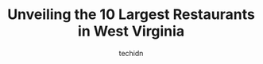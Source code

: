 ---
layout: ampstory
image: https://i0.wp.com/paketmu.com/wp-content/uploads/2023/06/jeffs-ultimate-grill-0-in-west-virginia-1686371357.jpeg?resize=640,853
author: techidn
featured: false
description: Explore the diverse Restaurant scene in West Virginia, home to an incredible selection of 10 establishments catering to every taste. Whether youre in search of iconic favorites or undiscove
title: Unveiling the 10 Largest Restaurants in West Virginia
cover:
   title: Unveiling the 10 Largest Restaurants in West Virginia
   subtitle: RICKPATE
   background: https://paketmu.com/wp-content/uploads/2023/06/jeffs-ultimate-grill-0-in-west-virginia-1686371357.jpeg

pages: 
 - layout: thirds
   top: <h1>#1 Table 9</h1>
   bottom: "<p>The atmosphere of this restaurant is awesome, between the river and bike trail. Theres out door seating for the nice months. Our waitress was very nice and attentive. Ou</p>"
   background: https://paketmu.com/wp-content/uploads/2023/06/jeffs-ultimate-grill-1-in-west-virginia-1686371357.jpeg
   backgroundblur: true
 - layout: thirds
   top: <h1>#2 The Dining Room</h1>
   bottom: "<p>My husband and I had dinner here on a Friday night on our way from NC to PA.  Fried flounder was one of the specials.  We lived at the Outer Banks of NC for 10 years and </p>"
   background: https://paketmu.com/wp-content/uploads/2023/06/jeffs-ultimate-grill-2-in-west-virginia-1686371358.jpeg
   cta:
      link: https://paketmu.com/unveiling-the-10-largest-restaurants-in-west-virginia/
      text: Unveiling the 10 Largest Restaurants in West Virginia
 - layout: thirds
   top: <h1>#3 THE WONDER BAR STEAKHOUSE</h1>
   bottom: "<p>Everything a dining experience should be. Lovely atmosphere and an absolutely wonderful waitress. Amanda or AT as she said she is called, was just so pleasant. She had pe</p>"
   background: https://paketmu.com/wp-content/uploads/2023/06/jeffs-ultimate-grill-3-in-west-virginia-1686371360.jpeg
   cta:
      link: https://paketmu.com/unveiling-the-10-largest-restaurants-in-west-virginia/
      text: Unveiling the 10 Largest Restaurants in West Virginia
 - layout: thirds
   top: <h1>#4 Cheetah Bs</h1>
   bottom: "<p>2099 N Fork Hwy, Petersburg, WV 26847, United States</p>"
   background: https://images.unsplash.com/photo-1527066579998-dbbae57f45ce?ixlib=rb-4.0.3&ixid=MnwxMjA3fDB8MHxwaG90by1wYWdlfHx8fGVufDB8fHx8&auto=format&fit=crop&w=640&h=853&q=80
   cta:
      link: https://paketmu.com/unveiling-the-10-largest-restaurants-in-west-virginia/
      text: Unveiling the 10 Largest Restaurants in West Virginia
 - layout: thirds
   top: <h1>#5 Gateway Restaurant</h1>
   bottom: "<p>Briery Gap Rd, Riverton, WV 26814, United States</p>"
   background: https://images.unsplash.com/photo-1534312527009-56c7016453e6?ixlib=rb-4.0.3&ixid=MnwxMjA3fDB8MHxwaG90by1wYWdlfHx8fGVufDB8fHx8&auto=format&fit=crop&w=640&h=853&q=80
   cta:
      link: https://paketmu.com/unveiling-the-10-largest-restaurants-in-west-virginia/
      text: Unveiling the 10 Largest Restaurants in West Virginia
 - layout: thirds
   top: <h1>#6 50 East Restaurant & Tavern</h1>
   bottom: "<p>50 Main St E, White Sulphur Springs, WV 24986, United States</p>"
   background: https://images.unsplash.com/photo-1547366785-564103df7e13?ixlib=rb-4.0.3&ixid=MnwxMjA3fDB8MHxwaG90by1wYWdlfHx8fGVufDB8fHx8&auto=format&fit=crop&w=640&h=853&q=80
   cta:
      link: https://paketmu.com/unveiling-the-10-largest-restaurants-in-west-virginia/
      text: Unveiling the 10 Largest Restaurants in West Virginia
 - layout: thirds
   top: <h1>#7 Laurys Restaurant</h1>
   bottom: "<p>350 MacCorkle Ave SE, Charleston, WV 25314, United States</p>"
   background: https://images.unsplash.com/photo-1602536052359-ef94c21c5948?ixlib=rb-4.0.3&ixid=MnwxMjA3fDB8MHxwaG90by1wYWdlfHx8fGVufDB8fHx8&auto=format&fit=crop&w=640&h=853&q=80
   cta:
      link: https://paketmu.com/unveiling-the-10-largest-restaurants-in-west-virginia/
      text: Unveiling the 10 Largest Restaurants in West Virginia
 - layout: thirds
   middle: Continue reading...
   background: https://images.unsplash.com/photo-1522441815192-d9f04eb0615c?ixlib=rb-4.0.3&ixid=MnwxMjA3fDB8MHxwaG90by1wYWdlfHx8fGVufDB8fHx8&auto=format&fit=crop&w=640&h=853&q=80
   cta:
      link: https://paketmu.com/unveiling-the-10-largest-restaurants-in-west-virginia/
      text: Unveiling the 10 Largest Restaurants in West Virginia
      
---